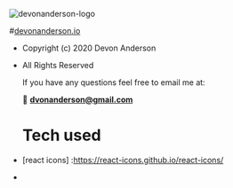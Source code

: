 ![devonanderson-logo](https://user-images.githubusercontent.com/24277002/91636691-9b86e600-e9d0-11ea-8dd3-dd280b1e4f2f.png)

#[devonanderson.io](https://devonanderson.io)

- Copyright (c) 2020 Devon Anderson
- All Rights Reserved
  
  If you have any questions feel free to email me at:

  🚀 **dvonanderson@gmail.com**

  # Tech used

- [react icons] :https://react-icons.github.io/react-icons/
- [strapi backend]:https://github.com/john-smilga/strapi-gatsby-porfolio-2020-api
